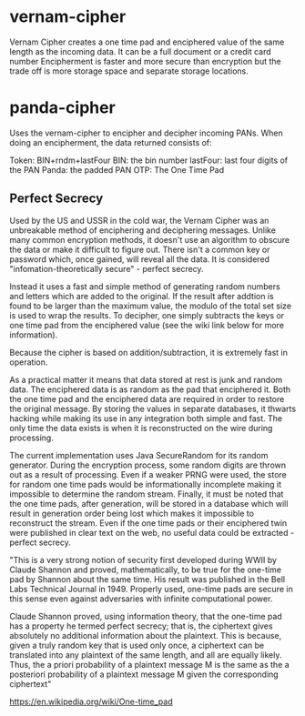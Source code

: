 # vernam-cipher

Vernam Cipher creates a one time pad and enciphered value of the same length as the incoming data. It can be a full document or a credit card number Encipherment is faster and more secure than encryption but the trade off is more storage space and separate storage locations.

# panda-cipher

Uses the vernam-cipher to encipher and decipher incoming PANs. When doing an encipherment, the data returned consists of:

Token: BIN+rndm+lastFour
BIN: the bin number
lastFour: last four digits of the PAN
Panda: the padded PAN
OTP: The One Time Pad

## Perfect Secrecy

Used by the US and USSR in the cold war, the Vernam Cipher was an unbreakable method of enciphering and deciphering messages. Unlike many common encryption methods, it doesn't use an algorithm to obscure the data or make it difficult to figure out. There isn't a common key or password which, once gained, will reveal all the data. It is considered "infomation-theoretically secure" - perfect secrecy.

Instead it uses a fast and simple method of generating random numbers and letters which are added to the original. If the result after addtion is found to be larger than the maximum value, the modulo of the total set size is used to wrap the results. To decipher, one simply subtracts the keys or one time pad from the enciphered value (see the wiki link below for more information).

Because the cipher is based on addition/subtraction, it is extremely fast in operation.

As a practical matter it means that data stored at rest is junk and random data. The enciphered data is as random as the pad that enciphered it. Both the one time pad and the enciphered data are required in order to restore the original message. By storing the values in separate databases, it thwarts hacking while making its use in any integration both simple and fast. The only time the data exists is when it is reconstructed on the wire during processing.

The current implementation uses Java SecureRandom for its random generator. During the encryption process, some random digits are thrown out as a result of processing. Even if a weaker PRNG were used, the store for random one time pads would be informationally incomplete making it impossible to determine the random stream. Finally, it must be noted that the one time pads, after generation, will be stored in a database which will result in generation order being lost which makes it impossible to reconstruct the stream. Even if the one time pads or their enciphered twin were published in clear text on the web, no useful data could be extracted - perfect secrecy.

"This is a very strong notion of security first developed during WWII by Claude Shannon and proved, mathematically, to be true for the one-time pad by Shannon about the same time. His result was published in the Bell Labs Technical Journal in 1949. Properly used, one-time pads are secure in this sense even against adversaries with infinite computational power.

Claude Shannon proved, using information theory, that the one-time pad has a property he termed perfect secrecy; that is, the ciphertext gives absolutely no additional information about the plaintext. This is because, given a truly random key that is used only once, a ciphertext can be translated into any plaintext of the same length, and all are equally likely. Thus, the a priori probability of a plaintext message M is the same as the a posteriori probability of a plaintext message M given the corresponding ciphertext"

https://en.wikipedia.org/wiki/One-time_pad
